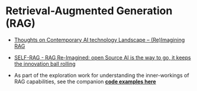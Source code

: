 # Retrieval-Augmented Generation (RAG)
- [Thoughts on Contemporary AI technology Landscape – (Re)Imagining RAG](/RAG/reimagined.md)

- [SELF-RAG - RAG Re-Imagined: open Source AI is the way to go, it keeps the innovation ball rolling](/RAG/self-rag.md)

- As part of the exploration work for understanding the inner-workings of RAG capabilities, see the companion [**code examples here**](/RAG)
